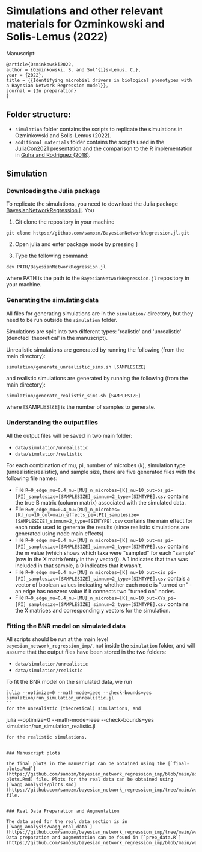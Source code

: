 # Simulations and other relevant materials for Ozminkowski and Solis-Lemus (2022)

Manuscript:
```
@article{Ozminkowski2022,
author = {Ozminkowski, S. and Sol'{i}s-Lemus, C.},
year = {2022},
title = {{Identifying microbial drivers in biological phenotypes with a Bayesian Network Regression model}},
journal = {In preparation}
}
```

## Folder structure:
- `simulation` folder contains the scripts to replicate the simulations in Ozminkowski and Solis-Lemus (2022).
- `additional_materials` folder contains the scripts used in the [JuliaCon2021 presentation](https://www.youtube.com/watch?v=ZYtyD8-Cweg) and the comparison to the R implementation in [Guha and Rodriguez (2018)](https://www.tandfonline.com/doi/full/10.1080/01621459.2020.1772079).


## Simulation

### Downloading the Julia package

To replicate the simulations, you need to download the Julia package [BayesianNetworkRegression.jl](https://github.com/samozm/BayesianNetworkRegression.jl). You 


1. Git clone the repository in your machine
```
git clone https://github.com/samozm/BayesianNetworkRegression.jl.git
```

2. Open julia and enter package mode by pressing `]`

3. Type the following command: 
```
dev PATH/BayesianNetworkRegression.jl
```
where PATH is the path to the `BayesianNetworkRegression.jl` repository in your machine.

### Generating the simulating data

All files for generating simulations are in the `simulation/` directory, but they need to be run outside the `simulation` folder.

Simulations are split into two different types: 'realistic' and 'unrealistic' (denoted 'theoretical' in the manuscript).

Unrealistic simulations are generated by running the following (from the main directory):
```
simulation/generate_unrealistic_sims.sh [SAMPLESIZE]
```

and realistic simulations are generated by running the following (from the main directory):
```
simulation/generate_realistic_sims.sh [SAMPLESIZE]
```
where \[SAMPLESIZE\] is the number of samples to generate.

### Understanding the output files

All the output files will be saved in two main folder:
- `data/simulation/unrealistic`
- `data/simulation/realistic`

For each combination of mu, pi, number of microbes (k), simulation type (unrealistic/realistic), and sample size, there are five generated files with the following file names:

- File `R=9_edge_mu=0.4_mu=[MU]_n_microbes=[K]_nu=10_out=bs_pi=[PI]_samplesize=[SAMPLESIZE]_simnum=2_type=[SIMTYPE].csv` contains the true B matrix (column matrix) associated with the simulated data.
- File `R=9_edge_mu=0.4_mu=[MU]_n_microbes=[K]_nu=10_out=main_effects_pi=[PI]_samplesize=[SAMPLESIZE]_simnum=2_type=[SIMTYPE].csv` contains the main effect for each node used to generate the results (since realistic simulations are generated using node main effects)
- File `R=9_edge_mu=0.4_mu=[MU]_n_microbes=[K]_nu=10_out=ms_pi=[PI]_samplesize=[SAMPLESIZE]_simnum=2_type=[SIMTYPE].csv` contains the m value (which shows which taxa were "sampled" for each "sample" (row in the X matrix/entry in the y vector)). A 1 indicates that taxa was included in that sample, a 0 indicates that it wasn't.
- File `R=9_edge_mu=0.4_mu=[MU]_n_microbes=[K]_nu=10_out=xis_pi=[PI]_samplesize=[SAMPLESIZE]_simnum=2_type=[SIMTYPE].csv` contais a vector of boolean values indicating whether each node is "turned on" - an edge has nonzero value if it connects two "turned on" nodes.
- File `R=9_edge_mu=0.4_mu=[MU]_n_microbes=[K]_nu=10_out=XYs_pi=[PI]_samplesize=[SAMPLESIZE]_simnum=2_type=[SIMTYPE].csv` contains the X matrices and corresponding y vectors for the simulation.


### Fitting the BNR model on simulated data

All scripts should be run at the main level `bayesian_network_regression_imp/`, not inside the `simulation` folder, and will assume that the output files have been stored in the two folders:
- `data/simulation/unrealistic`
- `data/simulation/realistic`

To fit the BNR model on the simulated data, we run 
```
julia --optimize=0 --math-mode=ieee --check-bounds=yes simulation/run_simulation_unrealistic.jl
``
for the unrealistic (theoretical) simulations, and
```
julia --optimize=0 --math-mode=ieee --check-bounds=yes simulation/run_simulation_realistic.jl
```
for the realistic simulations.


### Manuscript plots

The final plots in the manuscript can be obtained using the [`final-plots.Rmd`](https://github.com/samozm/bayesian_network_regression_imp/blob/main/additional_materials/final-plots.Rmd) file. Plots for the real data can be obtained using [`wagg_analysis/plots.Rmd](https://github.com/samozm/bayesian_network_regression_imp/tree/main/wagg_analysis/plots.Rmd) file. 


### Real Data Preparation and Augmentation

The data used for the real data section is in [`wagg_analysis/wagg_etal_data`](https://github.com/samozm/bayesian_network_regression_imp/tree/main/wagg_analysis/wagg_etal_data). Data preparation and augmentation can be found in [`prep_data.R`](https://github.com/samozm/bayesian_network_regression_imp/blob/main/wagg_analysis/src/prep_data.R).
